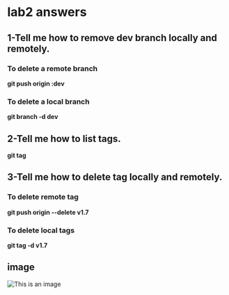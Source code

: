 # lab2 answers


## 1-Tell me how to remove dev branch locally and remotely.
 ###   To delete a remote branch
**git push origin :dev** 

 ### To delete a local branch
**git branch -d dev** 


## 2-Tell me how to list tags.
**git tag** 


## 3-Tell me how to delete tag locally and remotely.
### To delete remote tag
**git push origin --delete v1.7** 


### To delete local tags
**git tag -d v1.7** 


## image
![This is an image](https://previews.123rf.com/images/yapanda/yapanda1603/yapanda160300030/53561719-programming-code-web-software-developer-programmer-and-monitors-with-computer-languages-.jpg)